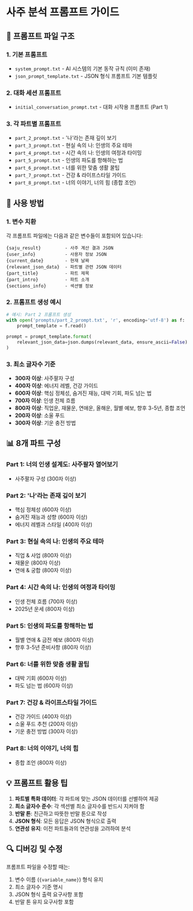 # 사주 분석 프롬프트 가이드

## 📁 프롬프트 파일 구조

### 1. 기본 프롬프트
- `system_prompt.txt` - AI 시스템의 기본 동작 규칙 (이미 존재)
- `json_prompt_template.txt` - JSON 형식 프롬프트 기본 템플릿

### 2. 대화 세션 프롬프트
- `initial_conversation_prompt.txt` - 대화 시작용 프롬프트 (Part 1)

### 3. 각 파트별 프롬프트
- `part_2_prompt.txt` - '나'라는 존재 깊이 보기
- `part_3_prompt.txt` - 현실 속의 나: 인생의 주요 테마 
- `part_4_prompt.txt` - 시간 속의 나: 인생의 여정과 타이밍
- `part_5_prompt.txt` - 인생의 파도를 항해하는 법
- `part_6_prompt.txt` - 너를 위한 맞춤 생활 꿀팁
- `part_7_prompt.txt` - 건강 & 라이프스타일 가이드
- `part_8_prompt.txt` - 너의 이야기, 너의 힘 (종합 조언)

## 🔧 사용 방법

### 1. 변수 치환
각 프롬프트 파일에는 다음과 같은 변수들이 포함되어 있습니다:

```
{saju_result}         - 사주 계산 결과 JSON
{user_info}           - 사용자 정보 JSON
{current_date}        - 현재 날짜 
{relevant_json_data}  - 파트별 관련 JSON 데이터
{part_title}          - 파트 제목
{part_intro}          - 파트 소개
{sections_info}       - 섹션별 정보
```

### 2. 프롬프트 생성 예시
```python
# 예시: Part 2 프롬프트 생성
with open('prompts/part_2_prompt.txt', 'r', encoding='utf-8') as f:
    prompt_template = f.read()

prompt = prompt_template.format(
    relevant_json_data=json.dumps(relevant_data, ensure_ascii=False)
)
```

### 3. 최소 글자수 기준
- **300자 이상**: 사주팔자 구성
- **400자 이상**: 에너지 레벨, 건강 가이드
- **600자 이상**: 핵심 정체성, 숨겨진 재능, 대박 기회, 파도 넘는 법
- **700자 이상**: 인생 전체 흐름
- **800자 이상**: 직업운, 재물운, 연애운, 올해운, 월별 예보, 향후 3-5년, 종합 조언
- **200자 이상**: 소울 푸드
- **300자 이상**: 기운 충전 방법

## 📊 8개 파트 구성

### Part 1: 너의 인생 설계도: 사주팔자 열어보기
- 사주팔자 구성 (300자 이상)

### Part 2: '나'라는 존재 깊이 보기
- 핵심 정체성 (600자 이상)
- 숨겨진 재능과 성향 (600자 이상)
- 에너지 레벨과 스타일 (400자 이상)

### Part 3: 현실 속의 나: 인생의 주요 테마
- 직업 & 사업 (800자 이상)
- 재물운 (800자 이상)
- 연애 & 궁합 (800자 이상)

### Part 4: 시간 속의 나: 인생의 여정과 타이밍
- 인생 전체 흐름 (700자 이상)
- 2025년 운세 (800자 이상)

### Part 5: 인생의 파도를 항해하는 법
- 월별 연애 & 금전 예보 (800자 이상)
- 향후 3-5년 준비사항 (800자 이상)

### Part 6: 너를 위한 맞춤 생활 꿀팁
- 대박 기회 (600자 이상)
- 파도 넘는 법 (600자 이상)

### Part 7: 건강 & 라이프스타일 가이드
- 건강 가이드 (400자 이상)
- 소울 푸드 추천 (200자 이상)
- 기운 충전 방법 (300자 이상)

### Part 8: 너의 이야기, 너의 힘
- 종합 조언 (800자 이상)

## 💡 프롬프트 활용 팁

1. **파트별 특화 데이터**: 각 파트에 맞는 JSON 데이터를 선별하여 제공
2. **최소 글자수 준수**: 각 섹션별 최소 글자수를 반드시 지켜야 함
3. **반말 톤**: 친근하고 따뜻한 반말 톤으로 작성
4. **JSON 형식**: 모든 응답은 JSON 형식으로 출력
5. **연관성 유지**: 이전 파트들과의 연관성을 고려하여 분석

## 🔍 디버깅 및 수정

프롬프트 파일을 수정할 때는:
1. 변수 이름 (`{variable_name}`) 형식 유지
2. 최소 글자수 기준 명시
3. JSON 형식 출력 요구사항 포함
4. 반말 톤 유지 요구사항 포함 